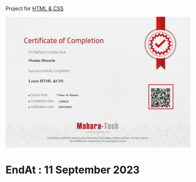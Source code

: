 Project for [HTML & CSS](https://maharatech.gov.eg/course/view.php?id=36)

![Certificate](images/Course_Certificate_En.jpg)


# EndAt : 11 September 2023